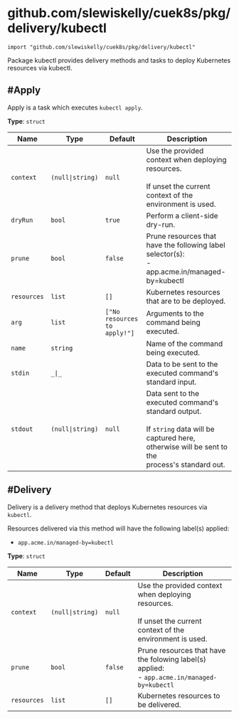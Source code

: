 # github.com/slewiskelly/cuek8s/pkg/delivery/kubectl

```cue
import "github.com/slewiskelly/cuek8s/pkg/delivery/kubectl"
```

Package kubectl provides delivery methods and tasks to deploy Kubernetes
resources via kubectl.

## #Apply

Apply is a task which executes `kubectl apply`.

**Type**: `struct`

|Name|Type|Default|Description|
|----|----|-------|-----------|
|`context`|`(null\|string)`|`null`|Use the provided context when deploying resources.<br/><br/>If unset the current context of the environment is used.|
|`dryRun`|`bool`|`true`|Perform a client-side dry-run.|
|`prune`|`bool`|`false`|Prune resources that have the following label selector(s):<br/>- app.acme.in/managed-by=kubectl|
|`resources`|`list`|`[]`|Kubernetes resources that are to be deployed.|
|`arg`|`list`|`["No resources to apply!"]`|Arguments to the command being executed.|
|`name`|`string`||Name of the command being executed.|
|`stdin`|`_\|_`||Data to be sent to the executed command's standard input.|
|`stdout`|`(null\|string)`|`null`|Data sent to the executed command's standard output.<br/><br/>If `string` data will be captured here, otherwise will be sent to the<br/>process's standard out.|


## #Delivery

Delivery is a delivery method that deploys Kubernetes resources via
`kubectl`.

Resources delivered via this method will have the following label(s) applied:
- `app.acme.in/managed-by=kubectl`

**Type**: `struct`

|Name|Type|Default|Description|
|----|----|-------|-----------|
|`context`|`(null\|string)`|`null`|Use the provided context when deploying resources.<br/><br/>If unset the current context of the environment is used.|
|`prune`|`bool`|`false`|Prune resources that have the folowing label(s) applied:<br/>- `app.acme.in/managed-by=kubectl`|
|`resources`|`list`|`[]`|Kubernetes resources to be delivered.|


